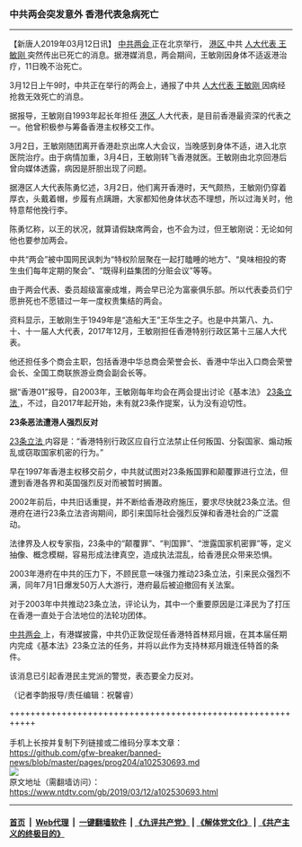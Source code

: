 ### 中共两会突发意外 香港代表急病死亡
------------------------

<div class="post_content" itemprop="articleBody">
 <p>
  【新唐人2019年03月12日讯】
  <a href="https://www.ntdtv.com/gb/412969.htm">
   中共两会
  </a>
  正在北京举行，
  <a href="https://www.ntdtv.com/gb/港区.htm">
   港区
  </a>
  中共
  <a href="https://www.ntdtv.com/gb/人大代表.htm">
   人大代表
  </a>
  <a href="https://www.ntdtv.com/gb/王敏刚.htm">
   王敏刚
  </a>
  突然传出已死亡的消息。据港媒消息，两会期间，王敏刚因身体不适返港治疗，11日晚不治死亡。
 </p>
 <p>
  3月12日上午9时，中共正在举行的两会上，通报了中共
  <a href="https://www.ntdtv.com/gb/人大代表.htm">
   人大代表
  </a>
  <a href="https://www.ntdtv.com/gb/王敏刚.htm">
   王敏刚
  </a>
  因病经抢救无效死亡的消息。
 </p>
 <p>
  据报导，王敏刚自1993年起长年担任
  <a href="https://www.ntdtv.com/gb/港区.htm">
   港区
  </a>
  人大代表，是目前香港最资深的代表之一。他曾积极参与筹备香港主权移交工作。
 </p>
 <p>
  3月2日，王敏刚随团离开香港赴京出席人大会议，当晚感到身体不适，进入北京医院治疗。由于病情加重，3月4日，王敏刚转飞香港就医。王敏刚由北京回港后曾向媒体透露，病因是肝胆出现了问题。
 </p>
 <p>
  据港区人大代表陈勇忆述，3月2日，他们离开香港时，天气颇热，王敏刚仍穿着厚衣，头戴着帽，步履有点蹒跚，大家都知他身体状态不理想，所以过海关时，他特意帮他挽行李。
 </p>
 <p>
  陈勇忆称，以王的状况，就算请假缺席两会，也不会为过，但王敏刚说：无论如何他也要参加两会。
 </p>
 <p>
  中共“两会”被中国网民讽刺为“特权阶层聚在一起打瞌睡的地方”、“臭味相投的寄生虫们每年定期的聚会”、“既得利益集团的分赃会议”等等。
 </p>
 <p>
  由于两会代表、委员超级富豪成堆，两会早已沦为富豪俱乐部。所以代表委员们宁愿拚死也不愿错过一年一度权贵集结的两会。
 </p>
 <p>
  资料显示，王敏刚生于1949年是“造船大王”王华生之子。也是中共第八、九、十、十一届人大代表，2017年12月，王敏刚担任香港特别行政区第十三届人大代表。
 </p>
 <p>
  他还担任多个商会主职，包括香港中华总商会荣誉会长、香港中华出入口商会荣誉会长、全国工商联旅游业商会副会长等。
 </p>
 <p>
  据“香港01”报导，自2003年，王敏刚每年均会在两会提出讨论《基本法》
  <a href="https://www.ntdtv.com/gb/23条立法.htm">
   23条立法
  </a>
  ，不过，自2017年起开始，未有就23条作提案，认为没有迫切性。
 </p>
 <p>
  <strong>
   23条恶法遭港人强烈反对
  </strong>
 </p>
 <p>
  <a href="https://www.ntdtv.com/gb/23条立法.htm">
   23条立法
  </a>
  内容是：“香港特别行政区应自行立法禁止任何叛国、分裂国家、煽动叛乱或窃取国家机密的行为。”
 </p>
 <p>
  早在1997年香港主权移交前夕，中共就试图对23条叛国罪和颠覆罪进行立法，但遭到香港各界和英国强烈反对而被暂时搁置。
 </p>
 <p>
  2002年前后，中共旧话重提，并不断给香港政府施压，要求尽快就23条立法。但港府在进行23条立法咨询期间，即引来国际社会强烈反弹和香港社会的广泛震动。
 </p>
 <p>
  法律界及人权专家指，23条中的“颠覆罪”、“判国罪”、“泄露国家机密罪”等，定义抽像、概念模糊，容易形成法律真空，造成执法混乱，给香港民众带来恐惧。
 </p>
 <p>
  2003年港府在中共的压力下，不顾民意一味强力推动23条立法，引来民众强烈不满，同年7月1日爆发50万人大游行，港府最后被迫撤回有关法案。
 </p>
 <p>
  对于2003年中共推动23条立法，评论认为，其中一个重要原因是江泽民为了打压在香港一直处于合法地位的法轮功团体。
 </p>
 <p>
  <a href="https://www.ntdtv.com/gb/412969.htm">
   中共两会
  </a>
  上，有港媒披露，中共仍正敦促现任香港特首林郑月娥，在其本届任期内完成《基本法》23条立法的任务，并将以此作为支持林郑月娥连任特首的条件。
 </p>
 <p>
  该消息已引起香港民主党派的警觉，表态要全力反对。
 </p>
 <p>
  （记者李韵报导/责任编辑：祝馨睿）
 </p>
 <div class="single_ad">
 </div>
</div>

+++++++++++++++++++++++++++++++++++++++++++++++++++++++++++<br/><br/>
手机上长按并复制下列链接或二维码分享本文章：<br/>
https://github.com/gfw-breaker/banned-news/blob/master/pages/prog204/a102530693.md <br/>
<a href='https://github.com/gfw-breaker/banned-news/blob/master/pages/prog204/a102530693.md'><img src='https://github.com/gfw-breaker/banned-news/blob/master/pages/prog204/a102530693.md.png'/></a> <br/>
原文地址（需翻墙访问）：https://www.ntdtv.com/gb/2019/03/12/a102530693.html


------------------------
#### [首页](https://github.com/gfw-breaker/banned-news/blob/master/README.md) &nbsp;|&nbsp; [Web代理](https://github.com/labour-camp/helloworld) &nbsp;|&nbsp; [一键翻墙软件](https://github.com/gfw-breaker/nogfw/blob/master/README.md) &nbsp;| [《九评共产党》](https://github.com/gfw-breaker/9ping.md/blob/master/README.md#九评之一评共产党是什么) | [《解体党文化》](https://github.com/gfw-breaker/jtdwh.md/blob/master/README.md) | [《共产主义的终极目的》](https://github.com/gfw-breaker/gczydzjmd.md/blob/master/README.md)

